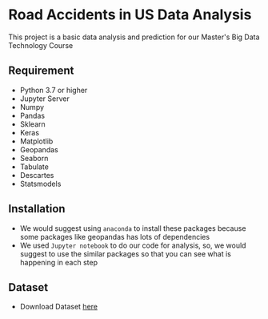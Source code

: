 # Road Accidents in US Data Analysis

This project is a basic data analysis and prediction for our Master's Big Data Technology Course

## Requirement
- Python 3.7 or higher
- Jupyter Server
- Numpy
- Pandas
- Sklearn
- Keras
- Matplotlib
- Geopandas
- Seaborn
- Tabulate
- Descartes
- Statsmodels

## Installation
- We would suggest using `anaconda` to install these packages because some packages like geopandas has lots of dependencies
- We used `Jupyter notebook` to do our code for analysis, so, we would suggest to use the similar packages so that you can see what is happening in each step

## Dataset
- Download Dataset [here](https://www.kaggle.com/sobhanmoosavi/us-accidents/download/p44lgYpA1uUpTDM3fEsI%2Fversions%2F7rBcGxF5y4DRaC7WGHpu%2Ffiles%2FUS_Accidents_May19.csv?datasetVersionNumber=1)
